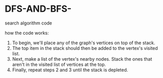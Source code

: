 # DFS-AND-BFS-
search algorithm code

how the code works:

1. To begin, we'll place any of the graph's vertices on top of the stack.
2. The top item in the stack should then be added to the vertex's visited list.
3. Next, make a list of the vertex's nearby nodes. Stack the ones that aren't in the visited list of vertices at the top.
4. Finally, repeat steps 2 and 3 until the stack is depleted.

